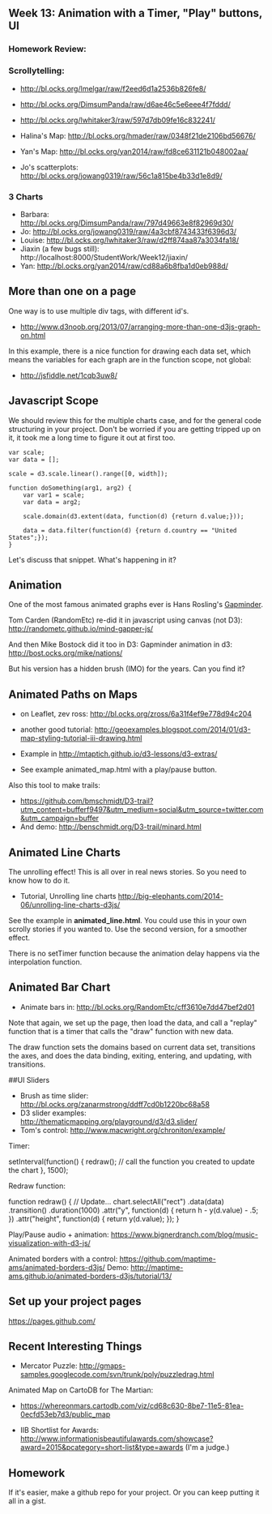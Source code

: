 
## Week 13: Animation with a Timer, "Play" buttons, UI


### Homework Review:

### Scrollytelling:

* http://bl.ocks.org/lmelgar/raw/f2eed6d1a2536b826fe8/
* http://bl.ocks.org/DimsumPanda/raw/d6ae46c5e6eee4f7fddd/
* http://bl.ocks.org/lwhitaker3/raw/597d7db09fe16c832241/

* Halina's Map: http://bl.ocks.org/hmader/raw/0348f21de2106bd56676/
* Yan's Map: http://bl.ocks.org/yan2014/raw/fd8ce631121b048002aa/
* Jo's scatterplots: http://bl.ocks.org/jowang0319/raw/56c1a815be4b33d1e8d9/


### 3 Charts

* Barbara: http://bl.ocks.org/DimsumPanda/raw/797d49663e8f82969d30/
* Jo: http://bl.ocks.org/jowang0319/raw/4a3cbf8743433f6396d3/
* Louise: http://bl.ocks.org/lwhitaker3/raw/d2ff874aa87a3034fa18/
* Jiaxin (a few bugs still): http://localhost:8000/StudentWork/Week12/jiaxin/
* Yan: http://bl.ocks.org/yan2014/raw/cd88a6b8fba1d0eb988d/


## More than one on a page

One way is to use multiple div tags, with different id's.

* http://www.d3noob.org/2013/07/arranging-more-than-one-d3js-graph-on.html

In this example, there is a nice function for drawing each data set, which means the variables for each graph are in the function scope, not global:

* http://jsfiddle.net/1cqb3uw8/


## Javascript Scope


We should review this for the multiple charts case, and for the general code structuring in your project.  Don't be worried if you are getting tripped up on it, it took me a long time to figure it out at first too.

````
var scale;
var data = [];

scale = d3.scale.linear().range([0, width]);

function doSomething(arg1, arg2) {
    var var1 = scale;
    var data = arg2;

    scale.domain(d3.extent(data, function(d) {return d.value;}));

    data = data.filter(function(d) {return d.country == "United States";});
}

````

Let's discuss that snippet. What's happening in it?


## Animation


One of the most famous animated graphs ever is Hans Rosling's [Gapminder](http://www.gapminder.org/world/#$majorMode=chart$is;shi=t;ly=2003;lb=f;il=t;fs=11;al=30;stl=t;st=t;nsl=t;se=t$wst;tts=C$ts;sp=5.59290322580644;ti=2013$zpv;v=0$inc_x;mmid=XCOORDS;iid=phAwcNAVuyj1jiMAkmq1iMg;by=ind$inc_y;mmid=YCOORDS;iid=phAwcNAVuyj2tPLxKvvnNPA;by=ind$inc_s;uniValue=8.21;iid=phAwcNAVuyj0XOoBL_n5tAQ;by=ind$inc_c;uniValue=255;gid=CATID0;by=grp$map_x;scale=log;dataMin=194;dataMax=96846$map_y;scale=lin;dataMin=23;dataMax=86$map_s;sma=49;smi=2.65$cd;bd=0$inds=;example=75).

Tom Carden (RandomEtc) re-did it in javascript using canvas (not D3):
http://randometc.github.io/mind-gapper-js/

And then Mike Bostock did it too in D3:
Gapminder animation in d3: http://bost.ocks.org/mike/nations/

But his version has a hidden brush (IMO) for the years. Can you find it?



## Animated Paths on Maps

* on Leaflet, zev ross: http://bl.ocks.org/zross/6a31f4ef9e778d94c204

* another good tutorial: http://geoexamples.blogspot.com/2014/01/d3-map-styling-tutorial-iii-drawing.html

* Example in http://mtaptich.github.io/d3-lessons/d3-extras/

* See example animated_map.html with a play/pause button.

Also this tool to make trails:

* https://github.com/bmschmidt/D3-trail?utm_content=bufferf9497&utm_medium=social&utm_source=twitter.com&utm_campaign=buffer
* And demo: http://benschmidt.org/D3-trail/minard.html


## Animated Line Charts

The unrolling effect!  This is all over in real news stories.  So you need to know how to do it.

* Tutorial, Unrolling line charts http://big-elephants.com/2014-06/unrolling-line-charts-d3js/

See the example in **animated_line.html**.  You could use this in your own scrolly stories if you wanted to.  Use the second version, for a smoother effect.

There is no setTimer function because the animation delay happens via the interpolation function.


## Animated Bar Chart

* Animate bars in: http://bl.ocks.org/RandomEtc/cff3610e7dd47bef2d01

Note that again, we set up the page, then load the data, and call a "replay" function that is a timer that calls the "draw" function with new data.

The draw function sets the domains based on current data set, transitions the axes, and does the data binding, exiting, entering, and updating, with transitions.


##UI Sliders

* Brush as time slider: http://bl.ocks.org/zanarmstrong/ddff7cd0b1220bc68a58
* D3 slider examples: http://thematicmapping.org/playground/d3/d3.slider/
* Tom's control: http://www.macwright.org/chroniton/example/

Timer:

setInterval(function() {
  redraw();  // call the function you created to update the chart
}, 1500);

Redraw function:

function redraw() {
  // Update…
  chart.selectAll("rect")
      .data(data)
    .transition()
      .duration(1000)
      .attr("y", function(d) { return h - y(d.value) - .5; })
      .attr("height", function(d) { return y(d.value); });
}


Play/Pause audio + animation: https://www.bignerdranch.com/blog/music-visualization-with-d3-js/

Animated borders with a control: https://github.com/maptime-ams/animated-borders-d3js/
Demo: http://maptime-ams.github.io/animated-borders-d3js/tutorial/13/


## Set up your project pages

https://pages.github.com/


## Recent Interesting Things

* Mercator Puzzle: http://gmaps-samples.googlecode.com/svn/trunk/poly/puzzledrag.html

Animated Map on CartoDB for The Martian:

* https://whereonmars.cartodb.com/viz/cd68c630-8be7-11e5-81ea-0ecfd53eb7d3/public_map

* IIB Shortlist for Awards: http://www.informationisbeautifulawards.com/showcase?award=2015&pcategory=short-list&type=awards (I'm a judge.)

## Homework

If it's easier, make a github repo for your project.  Or you can keep putting it all in a gist.






